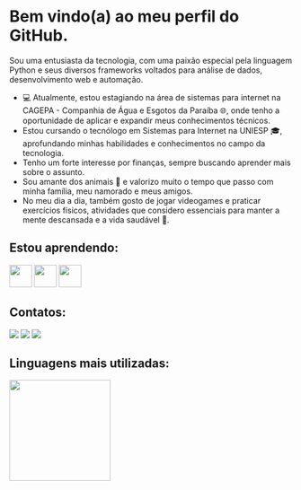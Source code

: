 # Bem vindo(a) ao meu perfil do GitHub.

Sou uma entusiasta da tecnologia, com uma paixão especial pela linguagem Python e seus diversos frameworks voltados para análise de dados, desenvolvimento web e automação.

- 💻 Atualmente, estou estagiando na área de sistemas para internet na CAGEPA - Companhia de Água e Esgotos da Paraíba 🌐, onde tenho a oportunidade de aplicar e expandir meus conhecimentos técnicos.
- Estou cursando o tecnólogo em Sistemas para Internet na UNIESP 🎓, aprofundando minhas habilidades e conhecimentos no campo da tecnologia.
- Tenho um forte interesse por finanças, sempre buscando aprender mais sobre o assunto.
- Sou amante dos animais 🐾 e valorizo muito o tempo que passo com minha família, meu namorado e meus amigos.
- No meu dia a dia, também gosto de jogar videogames e praticar exercícios físicos, atividades que considero essenciais para manter a mente descansada e a vida saudável 💪.


## Estou aprendendo:

<img src="https://cdn.jsdelivr.net/gh/devicons/devicon/icons/java/java-original.svg" width="40" height="40"/> <img src="https://cdn.jsdelivr.net/gh/devicons/devicon/icons/git/git-original.svg" width="40" height="40"/> <img src="https://cdn.jsdelivr.net/gh/devicons/devicon/icons/python/python-original.svg" widht="40" height="40"/>

## Contatos: 
<div>
<a href="https://instagram.com/mariannesoaresb" target="_blank"><img src="https://img.shields.io/badge/-Instagram-%23E4405F?style=for-the-badge&logo=instagram&logoColor=white" target="_blank"></a>
<a href = "mailto:contato@marianneesoares@gmail.com"><img src="https://img.shields.io/badge/Gmail-D14836?style=for-the-badge&logo=gmail&logoColor=white" target="_blank"></a>
<a href="https://www.linkedin.com/in/marianne-soares/" target="_blank"><img src="https://img.shields.io/badge/-LinkedIn-%230077B5?style=for-the-badge&logo=linkedin&logoColor=white" target="_blank"></a>   
</div>

## Linguagens mais utilizadas: 
<div>
<a href="https://github.com/MarianneSoares">
<img height="180em" src="https://github-readme-stats.vercel.app/api/top-langs/?username=MarianneSoares&layout=compact&langs_count=7&theme=dracula"/>
</div>


